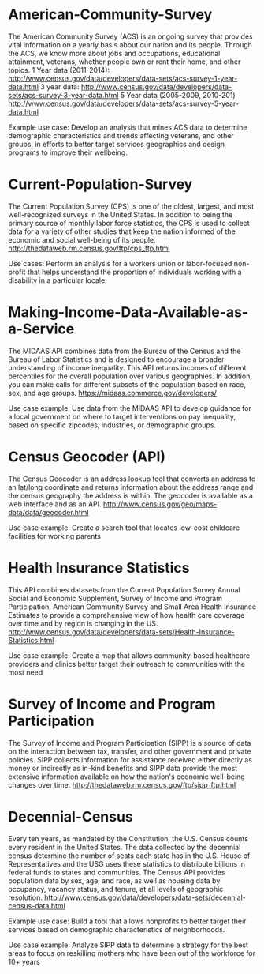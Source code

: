 # American-Community-Survey
The American Community Survey (ACS) is an ongoing survey that provides vital information on a yearly basis about our nation and its people. Through the ACS, we know more about jobs and occupations, educational attainment, veterans, whether people own or rent their home, and other topics. 
1 Year data (2011-2014): http://www.census.gov/data/developers/data-sets/acs-survey-1-year-data.html 
3 year data: http://www.census.gov/data/developers/data-sets/acs-survey-3-year-data.html 
5 Year data (2005-2009, 2010-201) http://www.census.gov/data/developers/data-sets/acs-survey-5-year-data.html

Example use case: Develop an analysis that mines ACS data to determine demographic characteristics and trends affecting veterans, and other groups, in efforts to better target services geographics and design programs to improve their wellbeing.

# Current-Population-Survey
The Current Population Survey (CPS) is one of the oldest, largest, and most well-recognized surveys in the United States. In addition to being the primary source of monthly labor force statistics, the CPS is used to collect data for a variety of other studies that keep the nation informed of the economic and social well-being of its people. 
http://thedataweb.rm.census.gov/ftp/cps_ftp.html

Use cases: Perform an analysis for a workers union or labor-focused non-profit that helps understand the proportion of individuals working with a disability in a particular locale.

# Making-Income-Data-Available-as-a-Service
The MIDAAS API combines data from the Bureau of the Census and the Bureau of Labor Statistics and is designed to encourage a broader understanding of income inequality. This API returns incomes of different percentiles for the overall population over various geographies. In addition, you can make calls for different subsets of the population based on race, sex, and age groups. https://midaas.commerce.gov/developers/

Use case example: Use data from the MIDAAS API to develop guidance for a local government on where to target interventions on pay inequality, based on specific zipcodes, industries, or demographic groups. 

# Census Geocoder (API)
The Census Geocoder is an address lookup tool that converts an address to an lat/long coordinate and returns information about the address range and the census geography the address is within. The geocoder is available as a web interface and as an API.
http://www.census.gov/geo/maps-data/data/geocoder.html

Use case example: Create a search tool that locates low-cost childcare facilities for working parents

# Health Insurance Statistics
This API combines datasets from the Current Population Survey Annual Social and Economic Supplement, Survey of Income and Program Participation, American Community Survey and Small Area Health Insurance Estimates to provide a comprehensive view of how health care coverage over time and by region is changing in the US.
http://www.census.gov/data/developers/data-sets/Health-Insurance-Statistics.html

Use case example: Create a map that allows community-based healthcare providers and clinics better target their outreach to communities with the most need

# Survey of Income and Program Participation
The Survey of Income and Program Participation (SIPP) is a source of data on the interaction between tax, transfer, and other government and private policies. SIPP collects information for assistance received either directly as money or indirectly as in-kind benefits and SIPP data provide the most extensive information available on how the nation's economic well-being changes over time.
http://thedataweb.rm.census.gov/ftp/sipp_ftp.html

# Decennial-Census
Every ten years, as mandated by the Constitution, the U.S. Census counts every resident in the United States. The data collected by the decennial census determine the number of seats each state has in the U.S. House of Representatives and the USG uses these statistics to distribute billions in federal funds to states and communities. The Census API provides population data by sex, age, and race, as well as housing data by occupancy, vacancy status, and tenure, at all levels of geographic resolution. http://www.census.gov/data/developers/data-sets/decennial-census-data.html

Example use case: Build a tool that allows nonprofits to better target their services based on demographic characteristics of neighborhoods.

Use case example: Analyze SIPP data to determine a strategy for the best areas to focus on reskilling mothers who have been out of the workforce for 10+ years
